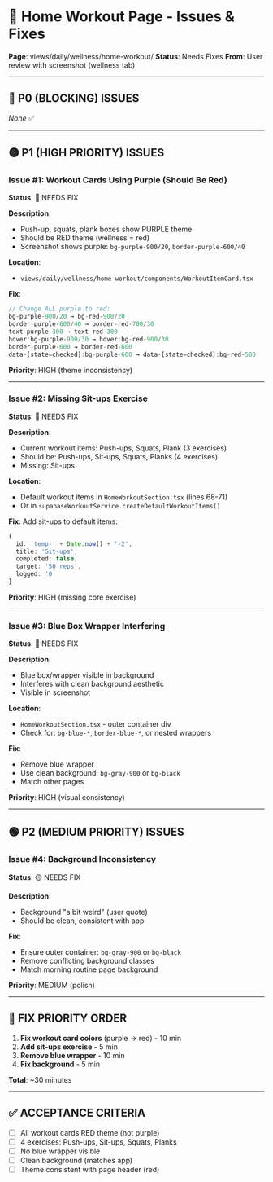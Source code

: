 # 💪 Home Workout Page - Issues & Fixes
**Page**: views/daily/wellness/home-workout/
**Status**: Needs Fixes
**From**: User review with screenshot (wellness tab)

---

## 🔴 P0 (BLOCKING) ISSUES

*None* ✅

---

## 🟡 P1 (HIGH PRIORITY) ISSUES

### Issue #1: Workout Cards Using Purple (Should Be Red)

**Status**: 🔴 NEEDS FIX

**Description**:
- Push-up, squats, plank boxes show PURPLE theme
- Should be RED theme (wellness = red)
- Screenshot shows purple: `bg-purple-900/20`, `border-purple-600/40`

**Location**:
- `views/daily/wellness/home-workout/components/WorkoutItemCard.tsx`

**Fix**:
```typescript
// Change ALL purple to red:
bg-purple-900/20 → bg-red-900/20
border-purple-600/40 → border-red-700/30
text-purple-300 → text-red-300
hover:bg-purple-900/30 → hover:bg-red-900/30
border-purple-600 → border-red-600
data-[state=checked]:bg-purple-600 → data-[state=checked]:bg-red-500
```

**Priority**: HIGH (theme inconsistency)

---

### Issue #2: Missing Sit-ups Exercise

**Status**: 🔴 NEEDS FIX

**Description**:
- Current workout items: Push-ups, Squats, Plank (3 exercises)
- Should be: Push-ups, Sit-ups, Squats, Planks (4 exercises)
- Missing: Sit-ups

**Location**:
- Default workout items in `HomeWorkoutSection.tsx` (lines 68-71)
- Or in `supabaseWorkoutService.createDefaultWorkoutItems()`

**Fix**:
Add sit-ups to default items:
```typescript
{
  id: 'temp-' + Date.now() + '-2',
  title: 'Sit-ups',
  completed: false,
  target: '50 reps',
  logged: '0'
}
```

**Priority**: HIGH (missing core exercise)

---

### Issue #3: Blue Box Wrapper Interfering

**Status**: 🔴 NEEDS FIX

**Description**:
- Blue box/wrapper visible in background
- Interferes with clean background aesthetic
- Visible in screenshot

**Location**:
- `HomeWorkoutSection.tsx` - outer container div
- Check for: `bg-blue-*`, `border-blue-*`, or nested wrappers

**Fix**:
- Remove blue wrapper
- Use clean background: `bg-gray-900` or `bg-black`
- Match other pages

**Priority**: HIGH (visual consistency)

---

## 🟢 P2 (MEDIUM PRIORITY) ISSUES

### Issue #4: Background Inconsistency

**Status**: 🟡 NEEDS FIX

**Description**:
- Background "a bit weird" (user quote)
- Should be clean, consistent with app

**Fix**:
- Ensure outer container: `bg-gray-900` or `bg-black`
- Remove conflicting background classes
- Match morning routine page background

**Priority**: MEDIUM (polish)

---

## 🎯 FIX PRIORITY ORDER

1. **Fix workout card colors** (purple → red) - 10 min
2. **Add sit-ups exercise** - 5 min
3. **Remove blue wrapper** - 10 min
4. **Fix background** - 5 min

**Total**: ~30 minutes

---

## ✅ ACCEPTANCE CRITERIA

- [ ] All workout cards RED theme (not purple)
- [ ] 4 exercises: Push-ups, Sit-ups, Squats, Planks
- [ ] No blue wrapper visible
- [ ] Clean background (matches app)
- [ ] Theme consistent with page header (red)
